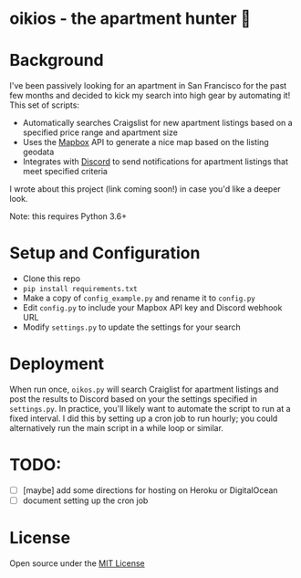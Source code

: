 # oikios - the apartment hunter 🏹

# Background

I've been passively looking for an apartment in San Francisco for the past few months and decided to kick my search into high gear by automating it! This set of scripts:
* Automatically searches Craigslist for new apartment listings based on a specified price range and apartment size
* Uses the [Mapbox](https://www.mapbox.com) API to generate a nice map based on the listing geodata
* Integrates with [Discord](https://discordapp.com/) to send notifications for apartment listings that meet specified criteria

I wrote about this project (link coming soon!) in case you'd like a deeper look.

Note: this requires Python 3.6+

# Setup and Configuration
* Clone this repo
* `pip install requirements.txt`
* Make a copy of `config_example.py` and rename it to `config.py`
* Edit `config.py` to include your Mapbox API key and Discord webhook URL
* Modify `settings.py` to update the settings for your search

# Deployment
When run once, `oikos.py` will search Craiglist for apartment listings and post the results to Discord based on your the settings specified in `settings.py`. In practice, you'll likely want to automate the script to run at a fixed interval. I did this by setting up a cron job to run hourly; you could alternatively run the main script in a while loop or similar. 

# TODO:
- [ ] [maybe] add some directions for hosting on Heroku or DigitalOcean
- [ ] document setting up the cron job

# License
Open source under the [MIT License](LICENSE.md)